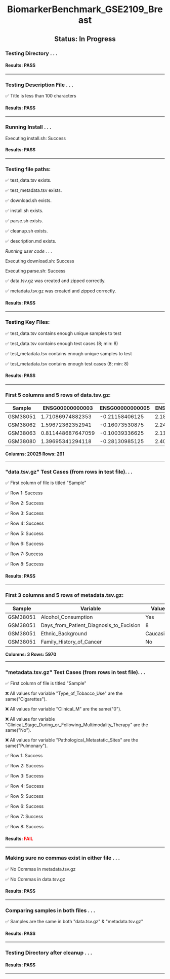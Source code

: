 <h1><center>BiomarkerBenchmark_GSE2109_Breast</center></h1>
<h2><center> Status: In Progress </center></h2>


### Testing Directory . . .

#### Results: PASS
---
### Testing Description File . . .

&#9989;	Title is less than 100 characters

#### Results: PASS
---
### Running Install . . .

Executing install.sh: Success

#### Results: PASS
---

### Testing file paths:

&#9989;	test_data.tsv exists.

&#9989;	test_metadata.tsv exists.

&#9989;	download.sh exists.

&#9989;	install.sh exists.

&#9989;	parse.sh exists.

&#9989;	cleanup.sh exists.

&#9989;	description.md exists.

*Running user code . . .*

Executing download.sh: Success

Executing parse.sh: Success

&#9989;	data.tsv.gz was created and zipped correctly.

&#9989;	metadata.tsv.gz was created and zipped correctly.

#### Results: PASS
---
### Testing Key Files:

&#9989;	test_data.tsv contains enough unique samples to test

&#9989;	test_data.tsv contains enough test cases (8; min: 8)

&#9989;	test_metadata.tsv contains enough unique samples to test

&#9989;	test_metadata.tsv contains enough test cases (8; min: 8)

#### Results: PASS
---

### First 5 columns and 5 rows of data.tsv.gz:

|	Sample	|	ENSG00000000003	|	ENSG00000000005	|	ENSG00000000419	|	ENSG00000000457	|
|	---	|	---	|	---	|	---	|	---	|
|	GSM38051	|	1.71086974882353	|	-0.21158406125	|	2.18163119444444	|	0.8675377734375	|
|	GSM38062	|	1.59672362352941	|	-0.16073530875	|	2.24814632333333	|	1.061795885	|
|	GSM38063	|	0.811448687647059	|	-0.10039336625	|	2.11823704111111	|	0.9109764609375	|
|	GSM38080	|	1.39695341294118	|	-0.28130985125	|	2.40606065111111	|	0.488235835625	|

**Columns: 20025 Rows: 261**

---
### "data.tsv.gz" Test Cases (from rows in test file). . .

&#9989;	First column of file is titled "Sample"

&#9989;	Row 1: Success

&#9989;	Row 2: Success

&#9989;	Row 3: Success

&#9989;	Row 4: Success

&#9989;	Row 5: Success

&#9989;	Row 6: Success

&#9989;	Row 7: Success

&#9989;	Row 8: Success

#### Results: PASS
---
### First 3 columns and 5 rows of metadata.tsv.gz:

|	Sample	|	Variable	|	Value	|
|	---	|	---	|	---	|
|	GSM38051	|	Alcohol_Consumption	|	Yes	|
|	GSM38051	|	Days_from_Patient_Diagnosis_to_Excision	|	8	|
|	GSM38051	|	Ethnic_Background	|	Caucasian	|
|	GSM38051	|	Family_History_of_Cancer	|	No	|

**Columns: 3 Rows: 5970**

---
### "metadata.tsv.gz" Test Cases (from rows in test file). . .

&#9989;	First column of file is titled "Sample"

&#10060;	All values for variable "Type_of_Tobacco_Use" are the same("Cigarettes").

&#10060;	All values for variable "Clinical_M" are the same("0").

&#10060;	All values for variable "Clinical_Stage_During_or_Following_Multimodality_Therapy" are the same("No").

&#10060;	All values for variable "Pathological_Metastatic_Sites" are the same("Pulmonary").

&#9989;	Row 1: Success

&#9989;	Row 2: Success

&#9989;	Row 3: Success

&#9989;	Row 4: Success

&#9989;	Row 5: Success

&#9989;	Row 6: Success

&#9989;	Row 7: Success

&#9989;	Row 8: Success

#### Results: **<font color="red">FAIL</font>**
---
### Making sure no commas exist in either file . . .

&#9989;	No Commas in metadata.tsv.gz

&#9989;	No Commas in data.tsv.gz

#### Results: PASS
---
### Comparing samples in both files . . .

&#9989;	Samples are the same in both "data.tsv.gz" & "metadata.tsv.gz"

#### Results: PASS

---
### Testing Directory after cleanup . . .

#### Results: PASS
---
